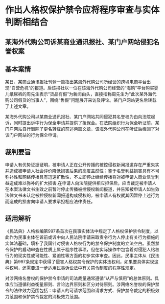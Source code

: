 # 作出人格权保护禁令应将程序审查与实体判断相结合

## 某海外代购公司诉某商业通讯报社、某门户网站侵犯名誉权案

## 基本案情

某日，某商业通讯报社刊登一篇指出某海外代购公司所经营的跨境电商平台出现“自营危机”的报道。后该报社以一位在该海外代购公司经营的“海购”平台购买婴儿纸尿裤的周先生表示“货品有假”为新闻由头，直接指称周先生为“此次某外海代购公司假货的当事人”，围绕“售假”问题展开采访及评论。某门户网站更名后转载了上述文章。

某海外代购公司以某商业通讯报社、某门户网站共同侵犯其名誉权为由向法院起诉，同时提出诉中行为保全申请并提供了担保金。在法院组织行为保全听证前，某门户网站自行删除了更名转载的前述两篇文章，该海外代购公司在听证后撤回了对该门户网站的行为保全申请。

## 裁判要旨

申请人有优势证据证明，被申请人正在公开传播的被控侵权新闻报道存在严重失实并造成被申请人社会评价降低损害后果的高度盖然性；鉴于名誉利益损害具有不可弥补性和网络传播具有迅速扩散性，不立即停止继续传播将对被申请人商业信誉利益造成难以弥补的扩大损害,在申请人向法院提供相应担保后，应当裁定被申请人在本案法律文书生效之前暂时停止传播被控侵权新闻报道，并告知被申请人如生效法律文书未认定被控侵权新闻报道构成侵权的，被申请人有权就其因暂停上述行为而造成的损害向申请人要求承担相应法律责任。

## 适用解析

《民法典》人格权编第997条首次在民事实体法中规定了人格权保护禁令制度，以此作为民事主体在诉前或诉中向人民法院申请采取责令行为人停止有关行为措施的实体法基础，填补了我国针对侵害人格权行为的禁令保护制度的立法空白。虽然禁令保护的启动审査在性质上属于程序性事项，但在实际操作中包含着对侵犯人格权行为的现实性或可能性、紧迫性等方面的初步实体审査。因此，民事主体从《民法典》第997条规定中获得了侵害人格权禁令保护的实体法权利，如果要具体实现这种权利，还需要进一步适用民事诉讼法中有关禁令制度的程序性规定。

对涉网络名誉权的保护禁令申请的司法裁量通常遵循“从严与慎用”的总体原则。具体应当遵循利益衡量原则、言论边界原则和区分对待原则。涉网络名誉权的保护禁令的法律效力范围包括：申请人的可请求范围和请求方式、保护禁令裁定的积极效力范围和保护禁令裁定的消极效力范围。
